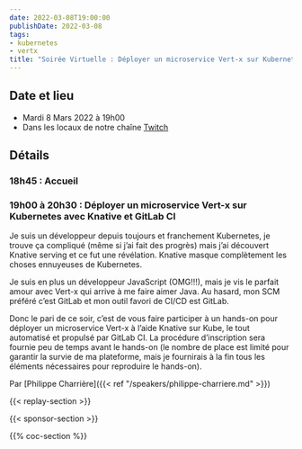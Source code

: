 ```yaml
---
date: 2022-03-08T19:00:00
publishDate: 2022-03-08
tags:
- kubernetes
- vertx
title: "Soirée Virtuelle : Déployer un microservice Vert-x sur Kubernetes avec Knative et GitLab CI"
---
```

## Date et lieu

* Mardi 8 Mars 2022 à 19h00
* Dans les locaux de notre chaîne [Twitch](https://www.twitch.tv/parisjug)

## Détails

### 18h45 : Accueil

### 19h00 à 20h30 : Déployer un microservice Vert-x sur Kubernetes avec Knative et GitLab CI

Je suis un développeur depuis toujours et franchement Kubernetes, je trouve ça compliqué (même si j’ai fait des progrès) mais j’ai découvert Knative serving et ce fut une révélation. Knative masque complètement les choses ennuyeuses de Kubernetes.

Je suis en plus un développeur JavaScript (OMG!!!), mais je vis le parfait amour avec Vert-x qui arrive à me faire aimer Java. Au hasard, mon SCM préféré c’est GitLab et mon outil favori de CI/CD est GitLab.

Donc le pari de ce soir, c’est de vous faire participer à un hands-on pour déployer un microservice Vert-x à l’aide Knative sur Kube, le tout automatisé et propulsé par GitLab CI. La procédure d’inscription sera fournie peu de temps avant le hands-on (le nombre de place est limité pour garantir la survie de ma plateforme, mais je fournirais à la fin tous les éléments nécessaires pour reproduire le hands-on).

Par [Philippe Charrière]({{< ref "/speakers/philippe-charriere.md" >}})

{{< replay-section >}}

{{< sponsor-section >}}

{{% coc-section %}}
